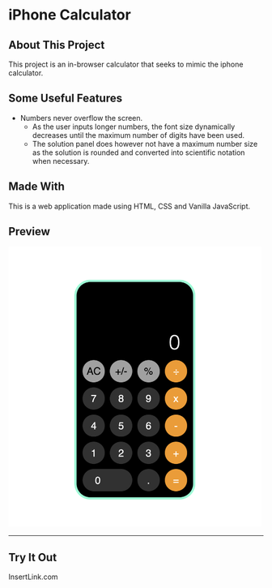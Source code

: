 # iPhone Calculator 

## About This Project
This project is an in-browser calculator that seeks to mimic the iphone calculator.

## Some Useful Features
- Numbers never overflow the screen.
  - As the user inputs longer numbers, the font size dynamically decreases until the maximum number of digits have been used. 
  - The solution panel does however not have a maximum number size as the solution is rounded and converted into scientific notation when necessary.

## Made With
This is a web application made using HTML, CSS and Vanilla JavaScript. 

## Preview
<img src="img/iphone.png" width=500px> 

---
## Try It Out
InsertLink.com
